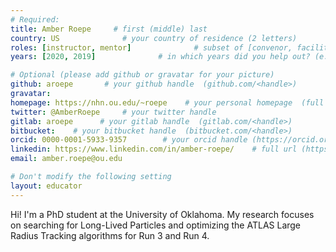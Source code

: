 ```yaml
---
# Required:
title: Amber Roepe     # first (middle) last
country: US              # your country of residence (2 letters)
roles: [instructor, mentor]              # subset of [convenor, facilitator, instructor, mentor]
years: [2020, 2019]              # in which years did you help out? (e.g. [2020, 2019])

# Optional (please add github or gravatar for your picture)
github: aroepe       # your github handle  (github.com/<handle>)
gravatar:
homepage: https://nhn.ou.edu/~roepe    # your personal homepage  (full url)
twitter: @AmberRoepe     # your twitter handle 
gitlab: aroepe      # your gitlab handle  (gitlab.com/<handle>)
bitbucket:    # your bitbucket handle  (bitbucket.com/<handle>)
orcid: 0000-0001-5933-9357        # your orcid handle (https://orcid.org/<handle>)
linkedin: https://www.linkedin.com/in/amber-roepe/    # full url (https://linkedin.com/in/your-name-some-hex-code)
email: amber.roepe@ou.edu

# Don't modify the following setting
layout: educator
---
```


<!-- Write something about yourself here (if you want)! 
You can use Markdown syntax to style this page.
-->

Hi! I'm a PhD student at the University of Oklahoma. My research focuses on searching for Long-Lived Particles and optimizing the ATLAS Large Radius Tracking algorithms for Run 3 and Run 4. 